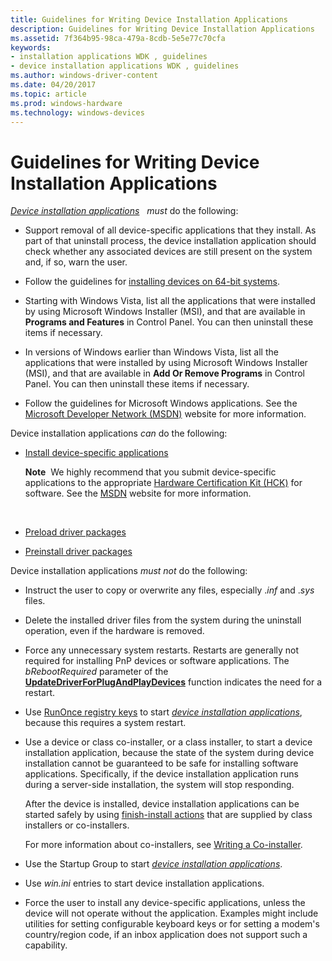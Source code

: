 ```yaml
---
title: Guidelines for Writing Device Installation Applications
description: Guidelines for Writing Device Installation Applications
ms.assetid: 7f364b95-98ca-479a-8cdb-5e5e77c70cfa
keywords:
- installation applications WDK , guidelines
- device installation applications WDK , guidelines
ms.author: windows-driver-content
ms.date: 04/20/2017
ms.topic: article
ms.prod: windows-hardware
ms.technology: windows-devices
---
```


# Guidelines for Writing Device Installation Applications


[*Device installation applications*](https://msdn.microsoft.com/library/windows/hardware/ff556277#wdkgloss-device-installation-application)   *must* do the following:

-   Support removal of all device-specific applications that they install. As part of that uninstall process, the device installation application should check whether any associated devices are still present on the system and, if so, warn the user.

-   Follow the guidelines for [installing devices on 64-bit systems](device-installations-on-64-bit-systems.md).

-   Starting with Windows Vista, list all the applications that were installed by using Microsoft Windows Installer (MSI), and that are available in **Programs and Features** in Control Panel. You can then uninstall these items if necessary.

-   In versions of Windows earlier than Windows Vista, list all the applications that were installed by using Microsoft Windows Installer (MSI), and that are available in **Add Or Remove Programs** in Control Panel. You can then uninstall these items if necessary.

-   Follow the guidelines for Microsoft Windows applications. See the [Microsoft Developer Network (MSDN)](http://go.microsoft.com/fwlink/p/?linkid=8714) website for more information.

Device installation applications *can* do the following:

-   [Install device-specific applications](installing-device-specific-applications.md)

    **Note**  We highly recommend that you submit device-specific applications to the appropriate [Hardware Certification Kit (HCK)](http://go.microsoft.com/fwlink/p/?linkid=227016) for software. See the [MSDN](http://go.microsoft.com/fwlink/p/?linkid=8714) website for more information.

     

-   [Preload driver packages](preloading-driver-packages.md)

-   [Preinstall driver packages](preinstalling-driver-packages.md)

Device installation applications *must not* do the following:

-   Instruct the user to copy or overwrite any files, especially .*inf* and .*sys* files.

-   Delete the installed driver files from the system during the uninstall operation, even if the hardware is removed.

-   Force any unnecessary system restarts. Restarts are generally not required for installing PnP devices or software applications. The *bRebootRequired* parameter of the [**UpdateDriverForPlugAndPlayDevices**](https://msdn.microsoft.com/library/windows/hardware/ff553534) function indicates the need for a restart.

-   Use [RunOnce registry keys](runonce-registry-key.md) to start [*device installation applications*](https://msdn.microsoft.com/library/windows/hardware/ff556277#wdkgloss-device-installation-application), because this requires a system restart.

-   Use a device or class co-installer, or a class installer, to start a device installation application, because the state of the system during device installation cannot be guaranteed to be safe for installing software applications. Specifically, if the device installation application runs during a server-side installation, the system will stop responding.

    After the device is installed, device installation applications can be started safely by using [finish-install actions](finish-install-actions--windows-vista-and-later-.md) that are supplied by class installers or co-installers.

    For more information about co-installers, see [Writing a Co-installer](writing-a-co-installer.md).

-   Use the Startup Group to start [*device installation applications*](https://msdn.microsoft.com/library/windows/hardware/ff556277#wdkgloss-device-installation-application).

-   Use *win.ini* entries to start device installation applications.

-   Force the user to install any device-specific applications, unless the device will not operate without the application. Examples might include utilities for setting configurable keyboard keys or for setting a modem's country/region code, if an inbox application does not support such a capability.

 

 





